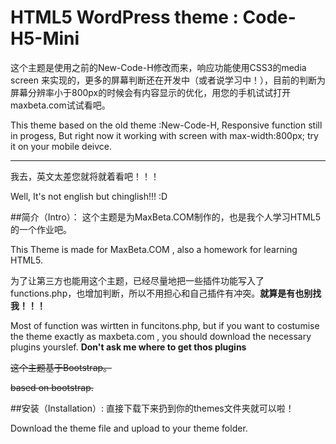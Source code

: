 HTML5 WordPress theme : Code-H5-Mini
==============
这个主题是使用之前的New-Code-H修改而来，响应功能使用CSS3的media screen 来实现的，更多的屏幕判断还在开发中（或者说学习中！），目前的判断为屏幕分辨率小于800px的时候会有内容显示的优化，用您的手机试试打开maxbeta.com试试看吧。

This theme based on the old theme :New-Code-H, Responsive function still in progess, But right now it working with screen with max-width:800px; try it on your mobile deivce.

_____

我去，英文太差您就将就着看吧！！！

Well, It's not english but chinglish!!! :D

##简介（Intro）：
这个主题是为MaxBeta.COM制作的，也是我个人学习HTML5的一个作业吧。

This Theme is made for MaxBeta.COM , also a homework for learning HTML5.

为了让第三方也能用这个主题，已经尽量地把一些插件功能写入了functions.php，也增加判断，所以不用担心和自己插件有冲突。**就算是有也别找我！！！**

Most of function was wirtten in funcitons.php, but if you want to costumise the theme exactly as maxbeta.com , you should download the necessary plugins yourslef. **Don't ask me where to get thos plugins**

~~这个主题基于Bootstrap。~~

~~based on bootstrap.~~

##安装（Installation）:
直接下载下来扔到你的themes文件夹就可以啦！

Download the theme file and upload to your theme folder.
